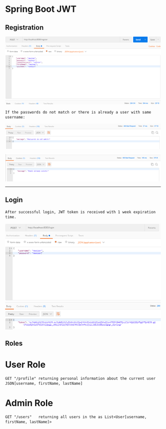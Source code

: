 # Spring Boot JWT

## Registration 
![Screenshot from running application](etc/register-screen-shot.png?raw=true "Screenshot JWT Spring Security Demo")

```
If the passwords do not match or there is already a user with same username:
```

![Screenshot from running application](etc/passwords-do-not-match.png?raw=true "Screenshot JWT Spring Security Demo")

![Screenshot from running application](etc/email-exists.png?raw=true "Screenshot JWT Spring Security Demo")

-----------------------------------------------------------------------------------------------------------

## Login
```
After successful login, JWT token is received with 1 week expiration time.
```

![Screenshot from running application](etc/login.png?raw=true "Screenshot JWT Spring Security Demo")

## Roles
# User Role
	GET "/profile" returning personal information about the current user JSON[username, firstName, lastName]
	
# Admin Role
	GET "/users"   returning all users in the as List<User[username, firstName, lastName]>

